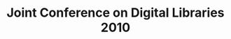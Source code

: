 ---
dateStart: 2010-07-21
dateEnd: 2010-07-25
title: "Joint Conference on Digital Libraries 2010"
venue: "The University of Queensland"
organizer:
credit:
city: Brisbane
state:
country: Australia
pdfLink:
venueImages:
---